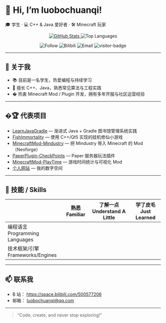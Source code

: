 # 👋 Hi, I’m luobochuanqi!

🎓 学生 · 💻 C++ & Java 爱好者 · 🛠️ Minecraft 玩家

<p align="center">
  <a href="https://github.com/luobochuanqi">
    <img src="https://github-readme-stats.vercel.app/api?username=luobochuanqi&show_icons=true&theme=github_dark&count_private=true" alt="GitHub Stats" />
  </a>
  <img src="https://github-readme-stats.vercel.app/api/top-langs/?username=luobochuanqi&layout=compact&theme=github_dark" alt="Top Languages" />
</p>

<p align="center">
  <img src="https://img.shields.io/github/followers/luobochuanqi?label=Follow&style=social" alt="Follow" />
  <img src="https://img.shields.io/badge/Bilibili-关注-ff69b4?logo=bilibili&style=flat" alt="Bilibili" />
  <img src="https://img.shields.io/badge/email-luobochuanqi%40qq.com-blue?style=flat&logo=gmail" alt="Email" />
  <img src="https://visitor-badge.laobi.icu/badge?page_id=luobochuanqi.luobochuanqi" alt="visitor-badge" />
</p>

---

## 🚀 关于我

- 📚 目前是一名学生，热爱编程与持续学习
- 💾 擅长 C++、Java，熟悉常见算法与工程实践
- � 热衷 Minecraft Mod / Plugin 开发，拥有多年开服与社区运营经验

---

## �🏆 代表项目

- [LearnJavaGradle](https://github.com/luobochuanqi/LearnJavaGradle) — 渐进式 Java + Gradle 图书馆管理系统实践
- [FishImmortality](https://github.com/luobochuanqi/FishImmortality) — 使用 C++/Qt5 实现的挂机修仙小游戏
- [MinecraftMod-Mindustry](https://github.com/luobochuanqi/MinecraftMod-Mindustry) — 把 Mindustry 带入 Minecraft 的 Mod（Neoforge）
- [PaperPlugin-CheckPoints](https://github.com/luobochuanqi/PaperPlugin-CheckPoints) — Paper 服务器玩法插件
- [MinecraftMod-PlayTime](https://github.com/luobochuanqi/MinecraftMod-PlayTime) — 游戏时间统计与可视化 Mod
- [个人网站](https://github.com/luobochuanqi/luobochuanqi.github.io) — 我的数字空间

---

## 🧰 技能 / Skills

|                     | 熟悉<br/>Familiar                     | 了解一点<br/>Understand A Little         | 学了皮毛<br/> Just Learned          |
| ------------------- | ------------------------------------- | ------------------------------------- | ------------------------------------- |
| 编程语言<br/>Programming Languages |                         |                                        |                                       |
| 技术框架/引擎<br/>Frameworks/Engines |                        |                                         |                                      |

---

## 📫 联系我

- B 站： https://space.bilibili.com/500577206
- 邮箱： luobochuanqi@qq.com

---

> “Code, create, and never stop exploring!”
